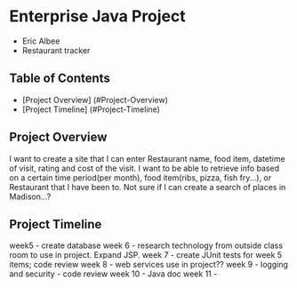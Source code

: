 # Enterprise Java Project

* Eric Albee
* Restaurant tracker

## Table of Contents
- [Project Overview] (#Project-Overview)
- [Project Timeline] (#Project-Timeline)

## <a name="Project-Overview"></a>Project Overview
I want to create a site that I can enter Restaurant name, food item, datetime of visit, rating and cost of the visit.
I want to be able to retrieve info based on a certain time period(per month), food item(ribs, pizza, fish fry...), or Restaurant that I have been to.
Not sure if I can create a search of places in Madison...?

## <a name="Project-Timeline"></a> Project Timeline
week5 - create database
week 6 - research technology from outside class room to use in project. Expand JSP.
week 7 - create JUnit tests for week 5 items; code review
week 8 - web services use in project??
week 9 - logging and security - code review
week 10 - Java doc
week 11 -
